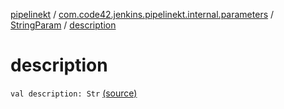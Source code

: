 [pipelinekt](../../index.md) / [com.code42.jenkins.pipelinekt.internal.parameters](../index.md) / [StringParam](index.md) / [description](./description.md)

# description

`val description: Str` [(source)](https://github.com/code42/pipelinekt/tree/master/internal/src/main/kotlin/com/code42/jenkins/pipelinekt/internal/parameters/StringParam.kt#L12)